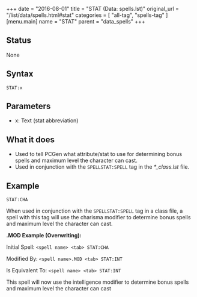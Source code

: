 +++
date = "2016-08-01"
title = "STAT (Data: spells.lst)"
original_url = "/list/data/spells.html#stat"
categories = [ "all-tag", "spells-tag" ]
[menu.main]
    name = "STAT"
    parent = "data_spells"
+++

## Status

None

## Syntax

`STAT:x`

## Parameters

-   x: Text (stat abbreviation)



What it does
------------

-   Used to tell PCGen what attribute/stat to use for determining bonus
    spells and maximum level the character can cast.
-   Used in conjunction with the `SPELLSTAT:SPELL` tag in the
    *\*\_class.lst* file.

Example
-------

`STAT:CHA`

When used in conjunction with the `SPELLSTAT:SPELL` tag in a class file,
a spell with this tag will use the charisma modifier to determine bonus
spells and maximum level the character can cast.

**.MOD Example (Overwriting):**

Initial Spell: `<spell name> <tab> STAT:CHA`

Modified By: `<spell name>.MOD <tab> STAT:INT`

Is Equivalent To: `<spell name> <tab> STAT:INT`

This spell will now use the intelligence modifier to determine bonus
spells and maximum level the character can cast

